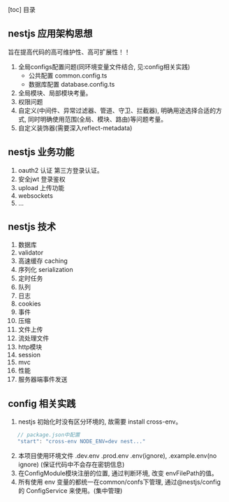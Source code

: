 [toc] 目录

## nestjs 应用架构思想
旨在提高代码的高可维护性、高可扩展性！！

1. 全局configs配置问题(同环境变量文件结合, 见:config相关实践)
   - 公共配置 common.config.ts
   - 数据库配置 database.config.ts
2. 全局模块、局部模块考量。
3. 权限问题
4. 自定义(中间件、异常过滤器、管道、守卫、拦截器), 明确用途选择合适的方式, 同时明确使用范围(全局、模块、路由)等问题考量。
5. 自定义装饰器(需要深入reflect-metadata)

## nestjs 业务功能
1. oauth2 认证 第三方登录认证。
2. 安全jwt 登录鉴权
3. upload 上传功能
4. websockets
100. ... 

## nestjs 技术
1. 数据库
2. validator
3. 高速缓存 caching
4. 序列化 serialization
5. 定时任务
6. 队列
7. 日志
8. cookies
9. 事件
10. 压缩
11. 文件上传
12. 流处理文件
13. http模块
14. session
15. mvc 
16. 性能
17. 服务器端事件发送

## config 相关实践
1. nestjs 初始化时没有区分环境的, 故需要 install cross-env。
```js
   // package.json中配置
   "start": "cross-env NODE_ENV=dev nest..."
```
2. 本项目使用环境文件 .dev.env .prod.env .env(ignore), .example.env(no ignore) (保证代码中不会存在密钥信息)
3. 在ConfigModule模块注册的位置, 通过判断环境, 改变 envFilePath的值。
4. 所有使用 env 变量的都统一在common/confs下管理, 通过@nestjs/config 的 ConfigService 来使用。(集中管理)
